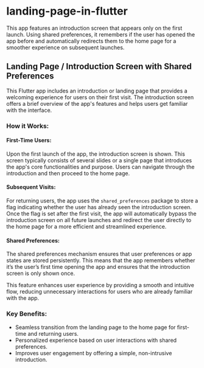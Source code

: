 # landing-page-in-flutter

This app features an introduction screen that appears only on the first launch. Using shared preferences, it remembers if the user has opened the app before and automatically redirects them to the home page for a smoother experience on subsequent launches.

## Landing Page / Introduction Screen with Shared Preferences

This Flutter app includes an introduction or landing page that provides a welcoming experience for users on their first visit. The introduction screen offers a brief overview of the app's features and helps users get familiar with the interface.

### How it Works:

#### First-Time Users:
Upon the first launch of the app, the introduction screen is shown. This screen typically consists of several slides or a single page that introduces the app's core functionalities and purpose. Users can navigate through the introduction and then proceed to the home page.

#### Subsequent Visits:
For returning users, the app uses the `shared_preferences` package to store a flag indicating whether the user has already seen the introduction screen. Once the flag is set after the first visit, the app will automatically bypass the introduction screen on all future launches and redirect the user directly to the home page for a more efficient and streamlined experience.

#### Shared Preferences:
The shared preferences mechanism ensures that user preferences or app states are stored persistently. This means that the app remembers whether it’s the user’s first time opening the app and ensures that the introduction screen is only shown once.

This feature enhances user experience by providing a smooth and intuitive flow, reducing unnecessary interactions for users who are already familiar with the app.

### Key Benefits:
- Seamless transition from the landing page to the home page for first-time and returning users.
- Personalized experience based on user interactions with shared preferences.
- Improves user engagement by offering a simple, non-intrusive introduction.
